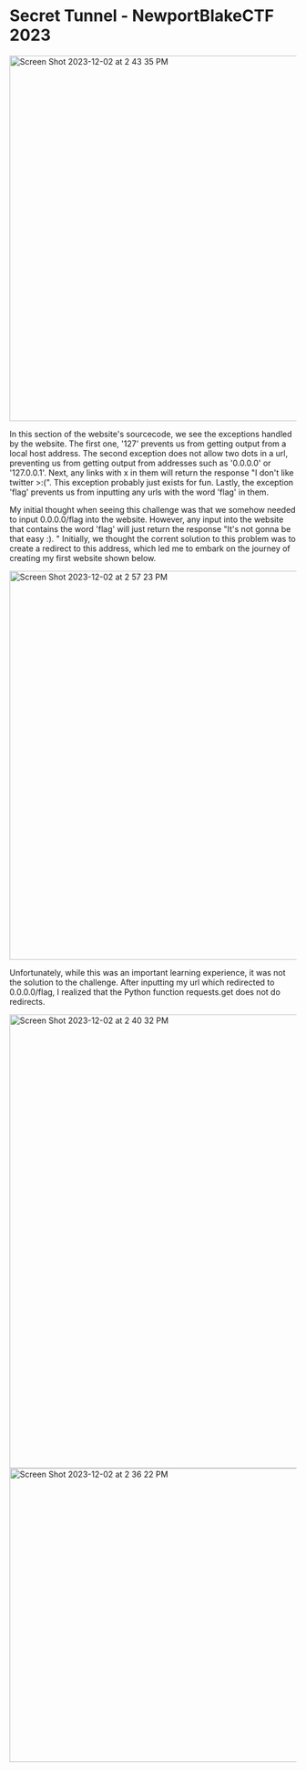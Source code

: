 # Secret Tunnel - NewportBlakeCTF 2023


<img width="642" alt="Screen Shot 2023-12-02 at 2 43 35 PM" src="https://github.com/renukabhu/ctf/assets/147457857/2a5e1bfd-da2c-4c57-894e-5960bd2415a3">


In this section of the website's sourcecode, we see the exceptions handled by the website. The first one, '127' prevents us from 
getting output from a local host address. The second exception does not allow two dots in a url, preventing us from getting output 
from addresses such as '0.0.0.0' or '127.0.0.1'. Next, any links with x in them will return the response "I don't like twitter >:(".
This exception probably just exists for fun. Lastly, the exception 'flag' prevents us from inputting any urls with the word 'flag' 
in them.

My initial thought when seeing this challenge was that we somehow needed to input 0.0.0.0/flag into the website. However, any input 
into the website that contains the word 'flag' will just return the response "It's not gonna be that easy :). " Initially, we thought
the corrent solution to this problem was to create a redirect to this address, which led me to embark on the journey of creating my 
first website shown below.


<img width="683" alt="Screen Shot 2023-12-02 at 2 57 23 PM" src="https://github.com/renukabhu/ctf/assets/147457857/467b3024-cef8-402d-b42f-2447aa883e88">


Unfortunately, while this was an important learning experience, it was not the solution to the challenge. After inputting my url which 
redirected to 0.0.0.0/flag, I realized that the Python function requests.get does not do redirects. 

<img width="797" alt="Screen Shot 2023-12-02 at 2 40 32 PM" src="https://github.com/renukabhu/ctf/assets/147457857/2b831614-c1d3-45ed-b467-a0337ff4ecbc">

<img width="516" alt="Screen Shot 2023-12-02 at 2 36 22 PM" src="https://github.com/renukabhu/ctf/assets/147457857/89ce172f-b3d7-4878-8a61-514e25a28f09">
